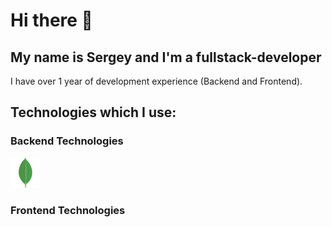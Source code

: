 # Hi there 👋

## My name is Sergey and I'm a fullstack-developer

I have over 1 year of development experience (Backend and Frontend).

## Technologies which I use:

### Backend Technologies

<div>
  <img src ="./images/mongodb.png" alt="MongoDB logo" width="48" title='MongoDB'/>
</div>

### Frontend Technologies



